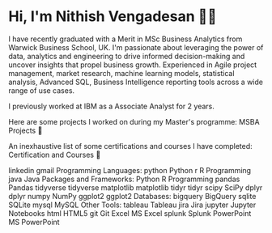 # Hi, I'm Nithish Vengadesan 👋🏽
I have recently graduated with a Merit in MSc Business Analytics from Warwick Business School, UK. I'm passionate about leveraging the power of data, analytics and engineering to drive informed decision-making and uncover insights that propel business growth. Experienced in Agile project management, market research, machine learning models, statistical analysis, Advanced SQL, Business Intelligence reporting tools across a wide range of use cases.

I previously worked at IBM as a Associate Analyst for 2 years. 

Here are some projects I worked on during my Master's programme: MSBA Projects 🔗

An inexhaustive list of some certifications and courses I have completed: Certification and Courses 🔗

linkedin   gmail
Programming Languages:
python	Python
r	R Programming
java	Java
Packages and Frameworks:
Python	R Programming
pandas	Pandas	tidyverse	tidyverse
matplotlib	matplotlib	tidyr	tidyr
scipy	SciPy	dplyr	dplyr
numpy	NumPy	ggplot2	ggplot2
Databases:
bigquery	BigQuery
sqlite	SQLite
mysql	MySQL
Other Tools:
tableau	Tableau	jira	Jira
jupyter	Jupyter Notebooks	html	HTML5
git	Git	Excel	MS Excel
splunk	Splunk	PowerPoint	MS PowerPoint
<!---
Nithish-Vengadesan/Nithish-Vengadesan is a ✨ special ✨ repository because its `README.md` (this file) appears on your GitHub profile.
You can click the Preview link to take a look at your changes.
--->
